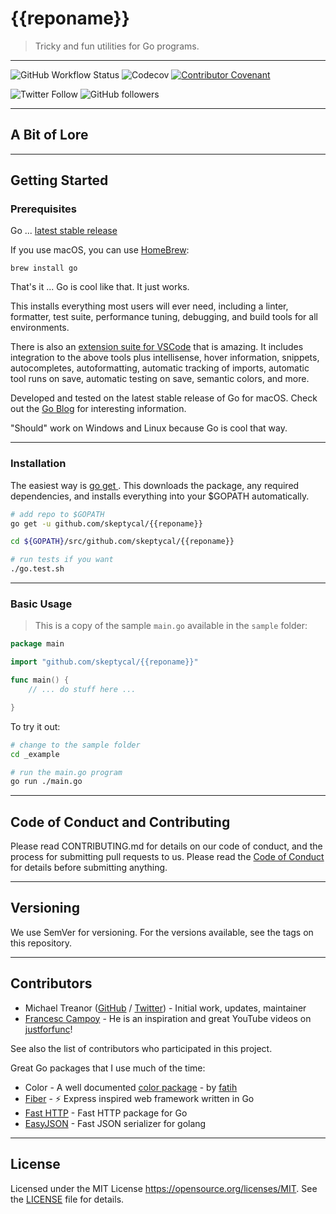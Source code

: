 # {{reponame}}

>Tricky and fun utilities for Go programs.

---
![GitHub Workflow Status](https://img.shields.io/github/workflow/status/skeptycal/{{reponame}}/Go) ![Codecov](https://img.shields.io/codecov/c/github/skeptycal/{{reponame}})
 [![Contributor Covenant](https://img.shields.io/badge/Contributor%20Covenant-v1.4%20adopted-ff69b4.svg)](code-of-conduct.md)

![Twitter Follow](https://img.shields.io/twitter/follow/skeptycal.svg?label=%40skeptycal&style=social) ![GitHub followers](https://img.shields.io/github/followers/skeptycal.svg?style=social)

---

## A Bit of Lore


---

## Getting Started

### Prerequisites

Go ... [latest stable release][go]

If you use macOS, you can use [HomeBrew][brew]:

    brew install go

That's it ... Go is cool like that. It just works.

This installs everything most users will ever need, including a linter, formatter, test suite, performance tuning, debugging, and build tools for all environments.

There is also an [extension suite for VSCode][vscode] that is amazing. It includes integration to the above tools plus intellisense, hover information, snippets, autocompletes, autoformatting, automatic tracking of imports, automatic tool runs on save, automatic testing on save, semantic colors, and more.

Developed and tested on the latest stable release of Go for macOS. Check out the [Go Blog][goblog] for interesting information.

"Should" work on Windows and Linux because Go is cool that way.

---

### Installation

The easiest way is [go get ][goget]. This downloads the package, any required dependencies, and installs everything into your $GOPATH automatically.

```sh
# add repo to $GOPATH
go get -u github.com/skeptycal/{{reponame}}

cd ${GOPATH}/src/github.com/skeptycal/{{reponame}}

# run tests if you want
./go.test.sh

```

---

### Basic Usage

>This is a copy of the sample `main.go` available in the `sample` folder:

```go
package main

import "github.com/skeptycal/{{reponame}}"

func main() {
    // ... do stuff here ...

}

```

To try it out:

```bash
# change to the sample folder
cd _example

# run the main.go program
go run ./main.go

```

---

## Code of Conduct and Contributing

Please read CONTRIBUTING.md for details on our code of conduct, and the process for submitting pull requests to us. Please read the [Code of Conduct](CODE_OF_CONDUCT.md) for details before submitting anything.

---

## Versioning

We use SemVer for versioning. For the versions available, see the tags on this repository.

---

## Contributors
- Michael Treanor ([GitHub][github] / [Twitter][twitter]) - Initial work, updates, maintainer
- [Francesc Campoy][Campoy] - He is an inspiration and great YouTube videos on [justforfunc][justforfunc]!

See also the list of contributors who participated in this project.

Great Go packages that I use much of the time:

- Color - A well documented [color package][color] - by [fatih][fatih]
- [Fiber][fiber] - ⚡️ Express inspired web framework written in Go
- [Fast HTTP][fast] - Fast HTTP package for Go
- [EasyJSON][easy] - Fast JSON serializer for golang

---

## License

Licensed under the MIT License <https://opensource.org/licenses/MIT>. See the [LICENSE](LICENSE) file for details.


[twitter]: (https://www.twitter.com/skeptycal)
[github]: (https://github.com/skeptycal)
[Campoy]: (https://github.com/campoy)
[color]: (https://github.com/fatih/color)
[fatih]: (https://github.com/fatih)
[fiber]: (https://github.com/gofiber/fiber)
[fast]: (https://github.com/valyala/fasthttp)
[easy]: (https://github.com/mailru/easyjson)
[justforfunc]: (https://www.youtube.com/c/JustForFunc)
[goget]: (https://golang.org/pkg/cmd/go/internal/get/)
[vscode]: (https://code.visualstudio.com/docs/languages/go)
[goblog]: (https://blog.golang.org/)
[brew]: (https://brew.sh/)
[go]: (https://golang.org/)

